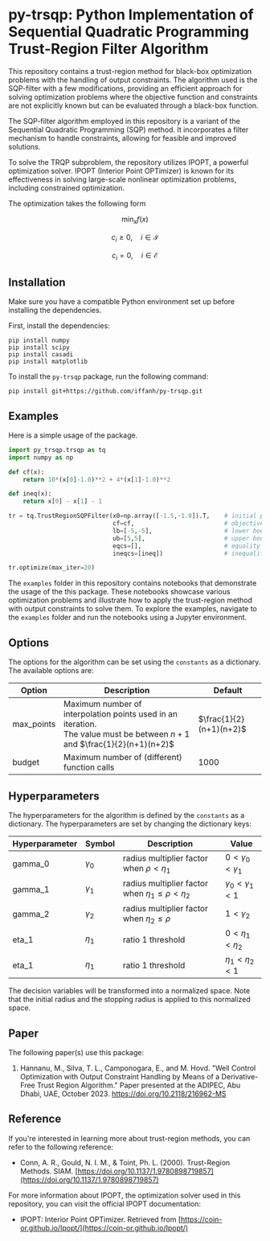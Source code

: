 # py-trsqp: Python Implementation of Sequential Quadratic Programming Trust-Region Filter Algorithm 

This repository contains a trust-region method for black-box optimization problems with the handling of output constraints. The algorithm used is the SQP-filter with a few modifications, providing an efficient approach for solving optimization problems where the objective function and constraints are not explicitly known but can be evaluated through a black-box function.

The SQP-filter algorithm employed in this repository is a variant of the Sequential Quadratic Programming (SQP) method. It incorporates a filter mechanism to handle constraints, allowing for feasible and improved solutions.

To solve the TRQP subproblem, the repository utilizes IPOPT, a powerful optimization solver. IPOPT (Interior Point OPTimizer) is known for its effectiveness in solving large-scale nonlinear optimization problems, including constrained optimization.

The optimization takes the following form

$$ \min_x f(x) $$

$$ c_i \geq 0, \quad i \in \mathcal{I} $$

$$ c_i = 0, \quad i \in \mathcal{E} $$

## Installation

Make sure you have a compatible Python environment set up before installing the dependencies.

First, install the dependencies: 

```shell
pip install numpy
pip install scipy
pip install casadi
pip install matplotlib
```

To install the `py-trsqp` package, run the following command:

```shell
pip install git+https://github.com/iffanh/py-trsqp.git
```

## Examples

Here is a simple usage of the package.
```python 
import py_trsqp.trsqp as tq
import numpy as np

def cf(x):
    return 10*(x[0]-1.0)**2 + 4*(x[1]-1.0)**2

def ineq(x):
    return x[0] - x[1] - 1

tr = tq.TrustRegionSQPFilter(x0=np.array([-1.5,-1.0]).T,    # initial points
                             cf=cf,                         # objective function
                             lb=[-5,-5],                    # lower bound
                             ub=[5,5],                      # upper bound
                             eqcs=[],                       # equality constraints
                             ineqcs=[ineq])                 # inequality constraints

tr.optimize(max_iter=20)
```



The `examples` folder in this repository contains notebooks that demonstrate the usage of the this package. These notebooks showcase various optimization problems and illustrate how to apply the trust-region method with output constraints to solve them. To explore the examples, navigate to the `examples` folder and run the notebooks using a Jupyter environment.


## Options
The options for the algorithm can be set using the `constants` as a dictionary. The available options are:

| Option   | Description | Default |
| -------- | ----------- | ----- |
| max_points |  Maximum number of interpolation points used in an iteration. <br> The value must be between $n+1$ and $\frac{1}{2}(n+1)(n+2)$   | $\frac{1}{2}(n+1)(n+2)$ |
| budget |  Maximum number of (different) function calls   | $1000$ |

## Hyperparameters

The hyperparameters for the algorithm is defined by the `constants` as a dictionary. The hyperparameters are set by changing the dictionary keys:

| Hyperparameter   | Symbol | Description | Value |
| ---------------- | ------ | ----------- | ----- |
| gamma_0          | $\gamma_0$ | radius multiplier factor when $\rho < \eta_1$ | $0 < \gamma_0 < \gamma_1$ |
| gamma_1          | $\gamma_1$ | radius multiplier factor when $\eta_1 \leq \rho < \eta_2$ | $\gamma_0 < \gamma_1 < 1$ |
| gamma_2          | $\gamma_2$ | radius multiplier factor when $\eta_2 \leq \rho$ | $1 < \gamma_2$ |
| eta_1            | $\eta_1$   | ratio 1 threshold | $0 < \eta_1 < \eta_2$ |
| eta_1            | $\eta_1$   | ratio 1 threshold | $\eta_1 < \eta_2 < 1$ |


The decision variables will be transformed into a normalized space. Note that the initial radius and the stopping radius is applied to this normalized space.

## Paper
The following paper(s) use this package:
1. Hannanu, M., Silva, T. L., Camponogara, E., and M. Hovd. "Well Control Optimization with Output Constraint Handling by Means of a Derivative-Free Trust Region Algorithm." Paper presented at the ADIPEC, Abu Dhabi, UAE, October 2023. https://doi.org/10.2118/216962-MS

## Reference

If you're interested in learning more about trust-region methods, you can refer to the following reference:

- Conn, A. R., Gould, N. I. M., & Toint, Ph. L. (2000). Trust-Region Methods. SIAM. [https://doi.org/10.1137/1.9780898719857](https://doi.org/10.1137/1.9780898719857)

For more information about IPOPT, the optimization solver used in this repository, you can visit the official IPOPT documentation:

- IPOPT: Interior Point OPTimizer. Retrieved from [https://coin-or.github.io/Ipopt/](https://coin-or.github.io/Ipopt/)
